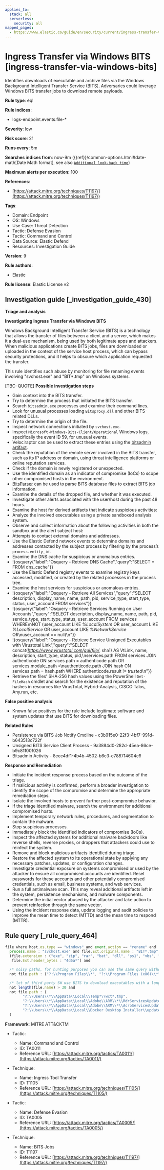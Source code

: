 ```yaml
---
applies_to:
  stack: all
  serverless:
    security: all
mapped_pages:
  - https://www.elastic.co/guide/en/security/current/ingress-transfer-via-windows-bits.html
---
```


# Ingress Transfer via Windows BITS [ingress-transfer-via-windows-bits]

Identifies downloads of executable and archive files via the Windows Background Intelligent Transfer Service (BITS). Adversaries could leverage Windows BITS transfer jobs to download remote payloads.

**Rule type**: eql

**Rule indices**:

* logs-endpoint.events.file-*

**Severity**: low

**Risk score**: 21

**Runs every**: 5m

**Searches indices from**: now-9m ({{ref}}/common-options.html#date-math[Date Math format], see also [`Additional look-back time`](docs-content://solutions/security/detect-and-alert/create-detection-rule.md#rule-schedule))

**Maximum alerts per execution**: 100

**References**:

* [https://attack.mitre.org/techniques/T1197/](https://attack.mitre.org/techniques/T1197/)

**Tags**:

* Domain: Endpoint
* OS: Windows
* Use Case: Threat Detection
* Tactic: Defense Evasion
* Tactic: Command and Control
* Data Source: Elastic Defend
* Resources: Investigation Guide

**Version**: 9

**Rule authors**:

* Elastic

**Rule license**: Elastic License v2

## Investigation guide [_investigation_guide_430]

**Triage and analysis**

**Investigating Ingress Transfer via Windows BITS**

Windows Background Intelligent Transfer Service (BITS) is a technology that allows the transfer of files between a client and a server, which makes it a dual-use mechanism, being used by both legitimate apps and attackers. When malicious applications create BITS jobs, files are downloaded or uploaded in the context of the service host process, which can bypass security protections, and it helps to obscure which application requested the transfer.

This rule identifies such abuse by monitoring for file renaming events involving "svchost.exe" and "BIT*.tmp" on Windows systems.

[TBC: QUOTE]
**Possible investigation steps**

* Gain context into the BITS transfer.
* Try to determine the process that initiated the BITS transfer.
* Search `bitsadmin.exe` processes and examine their command lines.
* Look for unusual processes loading `Bitsproxy.dll` and other BITS-related DLLs.
* Try to determine the origin of the file.
* Inspect network connections initiated by `svchost.exe`.
* Inspect `Microsoft-Windows-Bits-Client/Operational` Windows logs, specifically the event ID 59, for unusual events.
* Velociraptor can be used to extract these entries using the [bitsadmin artifact](https://docs.velociraptor.app/exchange/artifacts/pages/bitsadmin/).
* Check the reputation of the remote server involved in the BITS transfer, such as its IP address or domain, using threat intelligence platforms or online reputation services.
* Check if the domain is newly registered or unexpected.
* Use the identified domain as an indicator of compromise (IoCs) to scope other compromised hosts in the environment.
* [BitsParser](https://github.com/fireeye/BitsParser) can be used to parse BITS database files to extract BITS job information.
* Examine the details of the dropped file, and whether it was executed.
* Investigate other alerts associated with the user/host during the past 48 hours.
* Examine the host for derived artifacts that indicate suspicious activities:
* Analyze the involved executables using a private sandboxed analysis system.
* Observe and collect information about the following activities in both the sandbox and the alert subject host:
* Attempts to contact external domains and addresses.
* Use the Elastic Defend network events to determine domains and addresses contacted by the subject process by filtering by the process’s `process.entity_id`.
* Examine the DNS cache for suspicious or anomalous entries.
* !{osquery{"label":"Osquery - Retrieve DNS Cache","query":"SELECT * FROM dns_cache"}}
* Use the Elastic Defend registry events to examine registry keys accessed, modified, or created by the related processes in the process tree.
* Examine the host services for suspicious or anomalous entries.
* !{osquery{"label":"Osquery - Retrieve All Services","query":"SELECT description, display_name, name, path, pid, service_type, start_type, status, user_account FROM services"}}
* !{osquery{"label":"Osquery - Retrieve Services Running on User Accounts","query":"SELECT description, display_name, name, path, pid, service_type, start_type, status, user_account FROM services WHERE\nNOT (user_account LIKE *%LocalSystem* OR user_account LIKE *%LocalService* OR user_account LIKE *%NetworkService* OR\nuser_account == null)\n"}}
* !{osquery{"label":"Osquery - Retrieve Service Unsigned Executables with Virustotal Link","query":"SELECT concat(*https://www.virustotal.com/gui/file/*, sha1) AS VtLink, name, description, start_type, status, pid,\nservices.path FROM services JOIN authenticode ON services.path = authenticode.path OR services.module_path =\nauthenticode.path JOIN hash ON services.path = hash.path WHERE authenticode.result != *trusted*\n"}}
* Retrieve the files' SHA-256 hash values using the PowerShell `Get-FileHash` cmdlet and search for the existence and reputation of the hashes in resources like VirusTotal, Hybrid-Analysis, CISCO Talos, Any.run, etc.

**False positive analysis**

* Known false positives for the rule include legitimate software and system updates that use BITS for downloading files.

**Related Rules**

* Persistence via BITS Job Notify Cmdline - c3b915e0-22f3-4bf7-991d-b643513c722f
* Unsigned BITS Service Client Process - 9a3884d0-282d-45ea-86ce-b9c81100f026
* Bitsadmin Activity - 8eec4df1-4b4b-4502-b6c3-c788714604c9

**Response and Remediation**

* Initiate the incident response process based on the outcome of the triage.
* If malicious activity is confirmed, perform a broader investigation to identify the scope of the compromise and determine the appropriate remediation steps.
* Isolate the involved hosts to prevent further post-compromise behavior.
* If the triage identified malware, search the environment for additional compromised hosts.
* Implement temporary network rules, procedures, and segmentation to contain the malware.
* Stop suspicious processes.
* Immediately block the identified indicators of compromise (IoCs).
* Inspect the affected systems for additional malware backdoors like reverse shells, reverse proxies, or droppers that attackers could use to reinfect the system.
* Remove and block malicious artifacts identified during triage.
* Restore the affected system to its operational state by applying any necessary patches, updates, or configuration changes.
* Investigate credential exposure on systems compromised or used by the attacker to ensure all compromised accounts are identified. Reset passwords for these accounts and other potentially compromised credentials, such as email, business systems, and web services.
* Run a full antimalware scan. This may reveal additional artifacts left in the system, persistence mechanisms, and malware components.
* Determine the initial vector abused by the attacker and take action to prevent reinfection through the same vector.
* Using the incident response data, update logging and audit policies to improve the mean time to detect (MTTD) and the mean time to respond (MTTR).


## Rule query [_rule_query_464]

```js
file where host.os.type == "windows" and event.action == "rename" and
  process.name : "svchost.exe" and file.Ext.original.name : "BIT*.tmp" and
  (file.extension : ("exe", "zip", "rar", "bat", "dll", "ps1", "vbs", "wsh", "js", "vbe", "pif", "scr", "cmd", "cpl") or
   file.Ext.header_bytes : "4d5a*") and

  /* noisy paths, for hunting purposes you can use the same query without the following exclusions */
  not file.path : ("?:\\Program Files\\*", "?:\\Program Files (x86)\\*", "?:\\Windows\\*", "?:\\ProgramData\\*\\*") and

  /* lot of third party SW use BITS to download executables with a long file name */
  not length(file.name) > 30 and
  not file.path : (
        "?:\\Users\\*\\AppData\\Local\\Temp*\\wct*.tmp",
        "?:\\Users\\*\\AppData\\Local\\Adobe\\ARM\\*\\RdrServicesUpdater*.exe",
        "?:\\Users\\*\\AppData\\Local\\Adobe\\ARM\\*\\AcroServicesUpdater*.exe",
        "?:\\Users\\*\\AppData\\Local\\Docker Desktop Installer\\update-*.exe"
  )
```

**Framework**: MITRE ATT&CKTM

* Tactic:

    * Name: Command and Control
    * ID: TA0011
    * Reference URL: [https://attack.mitre.org/tactics/TA0011/](https://attack.mitre.org/tactics/TA0011/)

* Technique:

    * Name: Ingress Tool Transfer
    * ID: T1105
    * Reference URL: [https://attack.mitre.org/techniques/T1105/](https://attack.mitre.org/techniques/T1105/)

* Tactic:

    * Name: Defense Evasion
    * ID: TA0005
    * Reference URL: [https://attack.mitre.org/tactics/TA0005/](https://attack.mitre.org/tactics/TA0005/)

* Technique:

    * Name: BITS Jobs
    * ID: T1197
    * Reference URL: [https://attack.mitre.org/techniques/T1197/](https://attack.mitre.org/techniques/T1197/)



